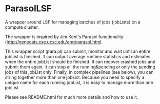 ParasolLSF
==========

A wrapper around LSF for managing batches of jobs (jobLists) on a compute cluster.

The wrapper is inspired by Jim Kent's Parasol functionality (http://genecats.cse.ucsc.edu/eng/parasol.htm).

This wrapper script (para.pl) can submit, monitor and wait until an entire jobList is finished. It can output average runtime statistics and estimates when the entire jobList should be finished. It can recover crashed jobs and submit them again. It can stop all the running&pending or only the pending jobs of this jobList only. Finally, in complex pipelines (see below), you can string together more than one jobList. Because you need to specify a unique name for each running jobList, it is easy to manage more than one jobList.

Please see README.html for much more details and how to use it. 
